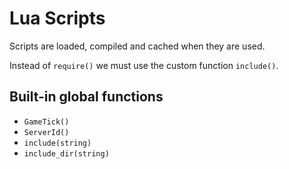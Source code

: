 # Lua Scripts

Scripts are loaded, compiled and cached when they are used.

Instead of `require()` we must use the custom function `include()`.

## Built-in global functions

* `GameTick()`
* `ServerId()`
* `include(string)`
* `include_dir(string)`
